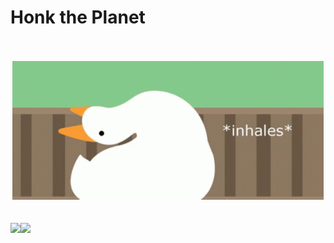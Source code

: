 # Honk the Planet
<link rel="me" href="https://hachyderm.io/@cpanato">
<div align="center">
    <br>
    <br>
    <img src="https://raw.githubusercontent.com/cpanato/cpanato/main/honk.gif">
    <br>
</div>
<br>
<br>
<a href="https://cpanato.dev">
  <img align="left" src="https://github-readme-stats.vercel.app/api?username=cpanato&show_icons=true&theme=dracula" />
</a>
<a href="https://cpanato.dev">
  <img align="left" src="https://github-readme-stats.vercel.app/api/top-langs/?username=cpanato&hide=html,css&langs_count=10&theme=dracula" />
</a>

<!--
**cpanato/cpanato** is a ✨ _special_ ✨ repository because its `README.md` (this file) appears on your GitHub profile.

Here are some ideas to get you started:

- 🔭 I’m currently working on ...
- 🌱 I’m currently learning ...
- 👯 I’m looking to collaborate on ...
- 🤔 I’m looking for help with ...
- 💬 Ask me about ...
- 📫 How to reach me: ...
- 😄 Pronouns: ...
- ⚡ Fun fact: ...
-->
